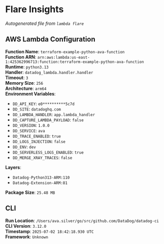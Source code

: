 # Flare Insights

_Autogenerated file from `lambda flare`_  

## AWS Lambda Configuration
**Function Name**: `terraform-example-python-ava-function`  
**Function ARN**: `arn:aws:lambda:us-east-1:425362996713:function:terraform-example-python-ava-function`  
**Runtime**: `python3.13`  
**Handler**: `datadog_lambda.handler.handler`  
**Timeout**: `3`  
**Memory Size**: `256`  
**Architecture**: `arm64`  
**Environment Variables**:
- `DD_API_KEY`: `e0**********5c7d`
- `DD_SITE`: `datadoghq.com`
- `DD_LAMBDA_HANDLER`: `app.lambda_handler`
- `DD_CAPTURE_LAMBDA_PAYLOAD`: `false`
- `DD_VERSION`: `1.0.0`
- `DD_SERVICE`: `ava`
- `DD_TRACE_ENABLED`: `true`
- `DD_LOGS_INJECTION`: `false`
- `DD_ENV`: `dev`
- `DD_SERVERLESS_LOGS_ENABLED`: `true`
- `DD_MERGE_XRAY_TRACES`: `false`

**Layers**:
- `Datadog-Python313-ARM:110`
- `Datadog-Extension-ARM:81`

**Package Size**: `25.48 MB`

 ## CLI
**Run Location**: `/Users/ava.silver/go/src/github.com/DataDog/datadog-ci`  
**CLI Version**: `3.12.0`  
**Timestamp**: `2025-07-02 18:42:18.930 UTC`  
**Framework**: `Unknown`